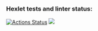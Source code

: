 ### Hexlet tests and linter status:
[![Actions Status](https://github.com/MaksZaychikov/frontend-project-lvl1/workflows/hexlet-check/badge.svg)](https://github.com/MaksZaychikov/frontend-project-lvl1/actions)
<a href="https://codeclimate.com/github/codeclimate/codeclimate/maintainability"><img src="https://api.codeclimate.com/v1/badges/a99a88d28ad37a79dbf6/maintainability" /></a>
